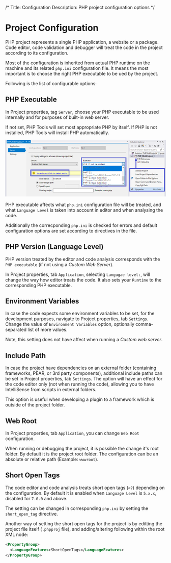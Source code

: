 /*
Title: Configuration
Description: PHP project configuration options
*/

# Project Configuration

PHP project represents a single PHP application, a website or a package. Code editor, code validation and debugger will treat the code in the project according to its configuration.

Most of the configuration is inherited from actual PHP runtime on the machine and its related `php.ini` configuration file. It means the most important is to choose the right PHP executable to be ued by the project.

Following is the list of configurable options:

## PHP Executable

In Project properties, tag `Server`, choose your PHP executable to be used internally and for purposes of built-in web server.

If not set, PHP Tools will set most appropriate PHP by itself. If PHP is not installed, PHP Tools will install PHP automatically.

![project PHP executable](..\Installation\imgs\phpproject-properties-server.png)

PHP executable affects what `php.ini` configuration file will be treated, and what `Language Level` is taken into account in editor and when analysing the code.

Additionally the correcponding `php.ini` is checked for errors and default configuration options are set according to directives in the file.

## PHP Version (Language Level)

PHP version treated by the editor and code analysis corresponds with the `PHP executable` (if not using a *Custom Web Server*).

In Project properties, tab `Application`, selecting `Langugae level:`, will change the way how editor treats the code. It also sets your `Runtime` to the corresponding PHP executable.

## Environment Variables

In case the code expects some environment variables to be set, for the development purposes, navigate to Project properties, tab `Settings`. Change the value of `Environment Variables` option, optionally comma-separated list of more values.

Note, this setting does not have affect when running a *Custom web server*.

## Include Path

In case the project have dependencies on an external folder (containing frameworks, PEAR, or 3rd party components), additional include paths can be set in Project properties, tab `Settings`. The option will have an effect for the code editor only (not when running the code), allowing you to have IntelliSense from scripts in external folders.

This option is useful when developing a plugin to a framework which is outside of the project folder.

## Web Root

In Project properties, tab `Application`, you can change `Web Root` configuration.

When running or debugging the project, it is possible the change it's root folder. By default it is the project root folder. The configuration can be an absolute or relative path (Example: `wwwroot`).

## Short Open Tags

The code editor and code analysis treats short open tags (`<?`) depending on the configuration. By default it is enabled when `Language Level` is `5.x.x`, disabled for `7.0.0` and above.

The setting can be changed in corresponding `php.ini` by setting the `short_open_tag` directive.

Another way of setting the short open tags for the project is by editting the project file itself (`.phpproj` file), and adding/altering following within the root XML node:

```xml
<PropertyGroup>
  <LanguageFeatures>ShortOpenTags</LanguageFeatures>    
</PropertyGroup>
```
